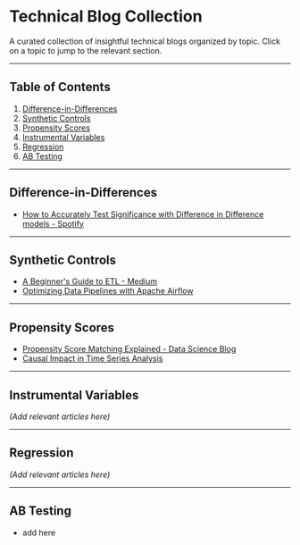 
# Technical Blog Collection

A curated collection of insightful technical blogs organized by topic. Click on a topic to jump to the relevant section.

---

## Table of Contents

1. [Difference-in-Differences](#difference-in-differences)  
2. [Synthetic Controls](#synthetic-control)  
3. [Propensity Scores](#propensity-scores)  
4. [Instrumental Variables](#instrumental-variable)  
5. [Regression](#linear-regression)
6. [AB Testing](#ab-testing) 
---

## Difference-in-Differences
- [How to Accurately Test Significance with Difference in Difference models - Spotify](https://engineering.atspotify.com/2023/09/how-to-accurately-test-significance-with-difference-in-difference-models/)  


---

## Synthetic Controls
- [A Beginner's Guide to ETL - Medium](https://medium.com/beginners-guide-to-etl)  
- [Optimizing Data Pipelines with Apache Airflow](https://airflow.apache.org/optimizing-data-pipelines)  

---

## Propensity Scores
- [Propensity Score Matching Explained - Data Science Blog](https://datascienceblog/propensity-score-matching)  
- [Causal Impact in Time Series Analysis](https://causalimpact.com/time-series)  

---

## Instrumental Variables
*(Add relevant articles here)*

---

## Regression
*(Add relevant articles here)*

---
## AB Testing
- add here 



